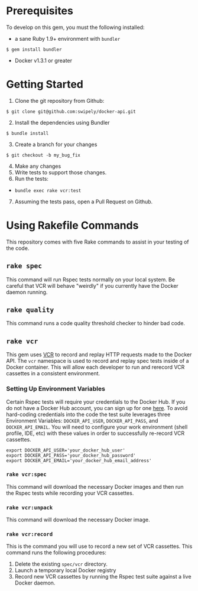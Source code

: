 # Prerequisites
To develop on this gem, you must the following installed:
* a sane Ruby 1.9+ environment with `bundler`
```shell
$ gem install bundler
```
* Docker v1.3.1 or greater



# Getting Started
1. Clone the git repository from Github:
```shell
$ git clone git@github.com:swipely/docker-api.git
```
2. Install the dependencies using Bundler
```shell
$ bundle install
```
3. Create a branch for your changes
```shell
$ git checkout -b my_bug_fix
```
4. Make any changes
5. Write tests to support those changes.  
6. Run the tests:
  * `bundle exec rake vcr:test`
7. Assuming the tests pass, open a Pull Request on Github.

# Using Rakefile Commands
This repository comes with five Rake commands to assist in your testing of the code.

## `rake spec`
This command will run Rspec tests normally on your local system. Be careful that VCR will behave "weirdly" if you currently have the Docker daemon running.

## `rake quality`
This command runs a code quality threshold checker to hinder bad code.

## `rake vcr`
This gem uses [VCR](https://relishapp.com/vcr/vcr) to record and replay HTTP requests made to the Docker API. The `vcr` namespace is used to record and replay spec tests inside of a Docker container. This will allow each developer to run and rerecord VCR cassettes in a consistent environment.

### Setting Up Environment Variables
Certain Rspec tests will require your credentials to the Docker Hub. If you do not have a Docker Hub account, you can sign up for one [here](https://hub.docker.com/account/signup/). To avoid hard-coding credentials into the code the test suite leverages three Environment Variables: `DOCKER_API_USER`, `DOCKER_API_PASS`, and `DOCKER_API_EMAIL`. You will need to configure your work environment (shell profile, IDE, etc) with these values in order to successfully re-record VCR cassettes.

```shell
export DOCKER_API_USER='your_docker_hub_user'
export DOCKER_API_PASS='your_docker_hub_password'
export DOCKER_API_EMAIL='your_docker_hub_email_address'
```

### `rake vcr:spec`
This command will download the necessary Docker images and then run the Rspec tests while recording your VCR cassettes.

### `rake vcr:unpack`
This command will download the necessary Docker image.

### `rake vcr:record`
This is the command you will use to record a new set of VCR cassettes. This command runs the following procedures:
1. Delete the existing `spec/vcr` directory.
2. Launch a temporary local Docker registry
3. Record new VCR cassettes by running the Rspec test suite against a live Docker daemon.
